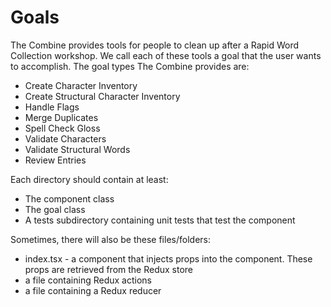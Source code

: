 # Goals

The Combine provides tools for people to clean up after a Rapid Word Collection workshop. We call each of these tools a
goal that the user wants to accomplish. The goal types The Combine provides are:

- Create Character Inventory
- Create Structural Character Inventory
- Handle Flags
- Merge Duplicates
- Spell Check Gloss
- Validate Characters
- Validate Structural Words
- Review Entries

Each directory should contain at least:

- The component class
- The goal class
- A tests subdirectory containing unit tests that test the component

Sometimes, there will also be these files/folders:

- index.tsx - a component that injects props into the component. These props are retrieved from the Redux store
- a file containing Redux actions
- a file containing a Redux reducer
